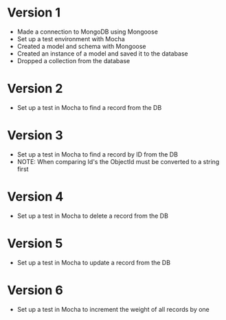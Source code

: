 # Version 1

- Made a connection to MongoDB using Mongoose
- Set up a test environment with Mocha
- Created a model and schema with Mongoose
- Created an instance of a model and saved it to the database
- Dropped a collection from the database

# Version 2
- Set up a test in Mocha to find a record from the DB
 
# Version 3
- Set up a test in Mocha to find a record by ID from the DB
- NOTE: When comparing Id's the ObjectId must be converted to a string first
 
# Version 4
- Set up a test in Mocha to delete a record from the DB
 
# Version 5
- Set up a test in Mocha to update a record from the DB
 
# Version 6
- Set up a test in Mocha to increment the weight of all records by one
